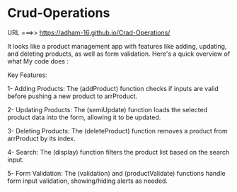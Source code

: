 # Crud-Operations

URL ===>> https://adham-16.github.io/Crad-Operations/

It looks like a product management app with features like adding, updating, and deleting products, as well as form validation. Here's a quick overview of what My code does :

Key Features:

1- Adding Products:
  The (addProduct) function checks if inputs are valid before pushing a new product to arrProduct.
  
2- Updating Products: 
  The (semiUpdate) function loads the selected product data into the form, allowing it to be updated.
  
3- Deleting Products: 
  The (deleteProduct) function removes a product from arrProduct by its index.
  
4- Search: 
  The (display) function filters the product list based on the search input.
  
5- Form Validation: 
  The (validation) and (productValidate) functions handle form input validation, showing/hiding alerts as needed.
